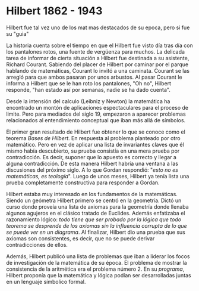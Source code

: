 # Hilbert 1862 - 1943

Hilbert fue tal vez uno de los mat mas destacados de su epoca, pero si
fue su "guia"

La historia cuenta sobre el tiempo en que el Hilbert fue visto
día tras día con los pantalones rotos, una fuente de vergüenza para muchos.
La delicada tarea de informar de cierta situación a Hilbert fue destinada
a su asistente, Richard Courant. Sabiendo del placer de Hilbert por caminar
por el parque hablando de matemáticas, Courant lo invitó a una caminata.
Courant se las arregló para que ambos pasaran por unos arbustos.
Al pasar Courant le informa a Hilbert que se le han roto los pantalones,
"Oh no", Hilbert responde, "han estado así por semanas, nadie se ha dado cuenta".

Desde la intensión del calculo (Leibniz y Newton) la matemática ha
encontrado un montón de aplicaciones espectaculares para el proceso de
limite. Pero para mediados del siglo 19, empezaron a aparecer
problemas relacionados al entendimiento conceptual que iban más allá
de símbolos.

El primer gran resultado de Hilbert fue obtener lo que se conoce como
el teorema *Bases de Hilbert*. En respuesta al problema planteado por
otro matemático. Pero en vez de aplicar una lista de invariantes
claves que él mismo había descubierto, su prueba consistía en una mera
prueba por contradicción. Es decir, suponer que lo apuesto es correcto
y llegar a alguna contradicción.  De esta manera Hilbert habría una
ventana a las discusiones del próximo siglo. A lo que Gordan
respondió: "*esto no es matemáticas, es teología*".  Luego de unos
meses, Hilbert ya tenía lista una prueba completamente constructiva
para responder a Gordan.

Hilbert estaba muy interesado en los fundamentos de la matemáticas.
Siendo un geómetra Hilbert primero se centró en la geometría.
Dictó un curso donde proveía una lista de axiomas para la geometría
donde llenaba algunos agujeros en el clásico tratado de Euclides.
Además enfatizaba el razonamiento lógico: *todo tiene
que ser probado por la lógica que todo teorema se desprende
de los axiomas sin la influencia corrupta de lo que se puede ver en
un diagrama*. Al finalizar, Hilbert dio una prueba que sus axiomas
son consistentes, es decir, que no se puede derivar contradicciones
de ellos.

Además, Hilbert publicó una lista de problemas que iban a liderar
los focos de investigación de la matemática de su época.
El problema de mostrar la consistencia de la aritmética era
el problema número 2. En su *programa*, Hilbert proponía
que la matemática y lógica podían ser desarrolladas juntas en
un lenguaje símbolico formal.
